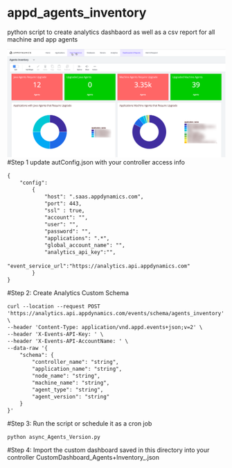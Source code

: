 # appd_agents_inventory
python script to create analytics dashbaord as well as a csv report for all machine and app agents

![Import Dashboards](agents_inventory_dashbaord.png)
#Step 1
update autConfig.json with your controller access info 
```
{
    "config":
        {
            "host": ".saas.appdynamics.com",
            "port": 443,
            "ssl" : true,
            "account": "",
            "user": "",
            "password": "",
            "applications": ".*",
            "global_account_name": "",
            "analytics_api_key":"",
            "event_service_url":"https://analytics.api.appdynamics.com"
        }
}

```
#Step 2: Create Analytics Custom Schema 
```
curl --location --request POST 'https://analytics.api.appdynamics.com/events/schema/agents_inventory' \
--header 'Content-Type: application/vnd.appd.events+json;v=2' \
--header 'X-Events-API-Key: ' \
--header 'X-Events-API-AccountName: ' \
--data-raw '{
    "schema": {
        "controller_name": "string",
        "application_name": "string",
        "node_name": "string",
        "machine_name": "string",
        "agent_type": "string",
        "agent_version": "string"
    }
}'

```

#Step 3: Run the script or schedule it as a cron job
```
python async_Agents_Version.py 
```

#Step 4: Import the custom dashboard saved in this directory into your controller
CustomDashboard_Agents+Inventory_.json
